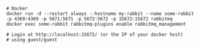<pre><code>
# Docker
docker run -d --restart always --hostname my-rabbit --name some-rabbit -p 4369:4369 -p 5671:5671 -p 5672:5672 -p 15672:15672 rabbitmq
docker exec some-rabbit rabbitmq-plugins enable rabbitmq_management

# Login at http://localhost:15672/ (or the IP of your docker host)
# using guest/guest
</pre></code>
